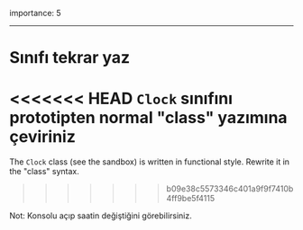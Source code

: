 importance: 5

---

# Sınıfı tekrar yaz

<<<<<<< HEAD
`Clock` sınıfını prototipten normal "class" yazımına çeviriniz
=======
The `Clock` class (see the sandbox) is written in functional style. Rewrite it in the "class" syntax.
>>>>>>> b09e38c5573346c401a9f9f7410b4ff9be5f4115

Not: Konsolu açıp saatin değiştiğini görebilirsiniz.
